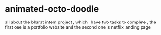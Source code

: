 # animated-octo-doodle
all about the bharat intern project , which i have two tasks to complete , the first one is a portfolio website and the second one is netflix landing page  
